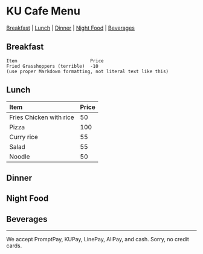 # KU Cafe Menu

[Breakfast](Menu.md#breakfast) | [Lunch](Menu.md#lunch)  | [Dinner](Menu.md#dinner) | [Night Food](Menu.md#night-food) | [Beverages](Menu.md#beverages)
## Breakfast

    Item                           Price
    Fried Grasshoppers (terrible)  -10
    (use proper Markdown formatting, not literal text like this)

## Lunch 

| Item                        | Price |
|:----------------------------|-------|
| Fries Chicken with rice     | 50    |
| Pizza                       | 100   |
| Curry rice                  | 55    |
| Salad                       | 55    |
| Noodle                      | 50    |

## Dinner


## Night Food


## Beverages



---

We accept PromptPay, KUPay, LinePay, AliPay, and cash. Sorry, no credit cards.
